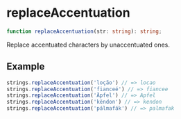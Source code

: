 # replaceAccentuation

```ts
function replaceAccentuation(str: string): string;
```

Replace accentuated characters by unaccentuated ones.

## Example

```ts
strings.replaceAccentuation('loção') // => locao
strings.replaceAccentuation('fianceé') // => fiancee
strings.replaceAccentuation('Äpfel') // => Apfel
strings.replaceAccentuation('këndon') // => kendon
strings.replaceAccentuation('pálmafák') // => palmafak
```
